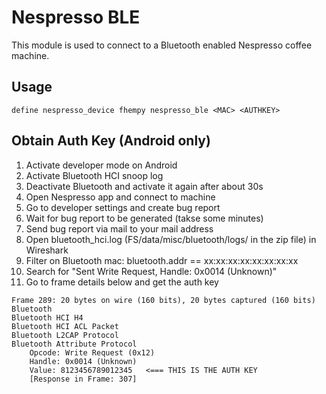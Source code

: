 
# Nespresso BLE
This module is used to connect to a Bluetooth enabled Nespresso coffee machine.

## Usage
```
define nespresso_device fhempy nespresso_ble <MAC> <AUTHKEY>
```

## Obtain Auth Key (Android only)

1. Activate developer mode on Android
2. Activate Bluetooth HCI snoop log
3. Deactivate Bluetooth and activate it again after about 30s
4. Open Nespresso app and connect to machine
5. Go to developer settings and create bug report
6. Wait for bug report to be generated (takse some minutes)
7. Send bug report via mail to your mail address
8. Open bluetooth_hci.log (FS/data/misc/bluetooth/logs/ in the zip file) in Wireshark
9. Filter on Bluetooth mac: bluetooth.addr == xx:xx:xx:xx:xx:xx:xx:xx
10. Search for	"Sent Write Request, Handle: 0x0014 (Unknown)"
11. Go to frame details below and get the auth key
```
Frame 289: 20 bytes on wire (160 bits), 20 bytes captured (160 bits)
Bluetooth
Bluetooth HCI H4
Bluetooth HCI ACL Packet
Bluetooth L2CAP Protocol
Bluetooth Attribute Protocol
    Opcode: Write Request (0x12)
    Handle: 0x0014 (Unknown)
    Value: 8123456789012345   <=== THIS IS THE AUTH KEY
    [Response in Frame: 307]
```